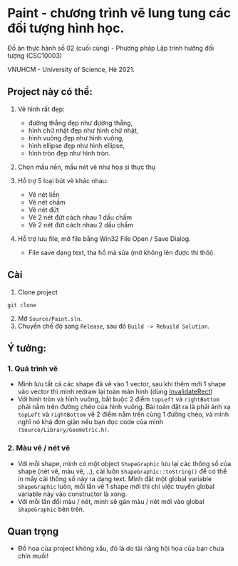 # Paint - chương trình vẽ lung tung các đối tượng hình học.
Đồ án thực hành số 02 (cuối cùng) - Phương pháp Lập trình hướng đối tượng (CSC10003)

VNUHCM - University of Science, Hè 2021.

## Project này có thể:
1. Vẽ hình rất đẹp:
    - đường thẳng đẹp như đường thẳng,
    - hình chữ nhật đẹp như hình chữ nhật,
    - hình vuông đẹp như hình vuông,
    - hình ellipse đẹp như hình ellipse,
    - hình tròn đẹp như hình tròn.

2. Chọn mầu nền, mầu nét vẽ như họa sĩ thực thụ
3. Hỗ trợ 5 loại bút vẽ khác nhau:
    - Vẽ nét liền
    - Vẽ nét chấm
    - Vẽ nét đứt
    - Vẽ 2 nét đứt cách nhau 1 dấu chấm
    - Vẽ 2 nét đứt cách nhau 2 dấu chấm

4. Hỗ trợ lưu file, mở file bằng Win32 File Open / Save Dialog.
    - File save dạng text, tha hồ mà sửa (mở không lên được thì thôi).

## Cài
1. Clone project
```
git clone
```

2. Mở `Source/Paint.sln`.
3. Chuyển chế độ sang `Release`, sau đó `Build -> Rebuild Solution`.

## Ý tưởng:
### 1. Quá trình vẽ
- Mình lưu tất cả các shape đã vẽ vào 1 vector, sau khi thêm mới 1 shape
vào vector thì mình redraw lại toàn màn hình (dùng [InvalidateRect](https://docs.microsoft.com/en-us/windows/win32/api/winuser/nf-winuser-invalidaterect))
- Với hình tròn và hình vuông, bắt buộc 2 điểm `topLeft` và `rightBottom` phải nằm
trên đường chéo của hình vuông. Bài toán đặt ra là phải ánh xạ `topLeft` và `rightBottom` về
2 điểm nằm trên cùng 1 đường chéo, và mình nghĩ nó khá đơn giản nếu bạn đọc code của mình 
`(Source/Library/Geometric.h)`.

### 2. Màu vẽ / nét vẽ
- Với mỗi shape, mình có một object `ShapeGraphic` lưu lại các thông số 
của shape (nét vẽ, màu vẽ, ..), cài luôn `ShapeGraphic::toString()` để có thể
in mấy cái thông số này ra dạng text. Mình đặt một global variable `ShapeGraphic`
luôn, mỗi lần vẽ 1 shape mới thì chỉ việc truyền global variable này vào constructor
là xong.
- Với mỗi lần đổi màu / nét, mình sẽ gán màu / nét mới vào global `ShapeGraphic` bên trên.

## Quan trọng
- Đồ họa của project không xấu, đó là do tài năng hội họa của bạn chưa chín muồi!

